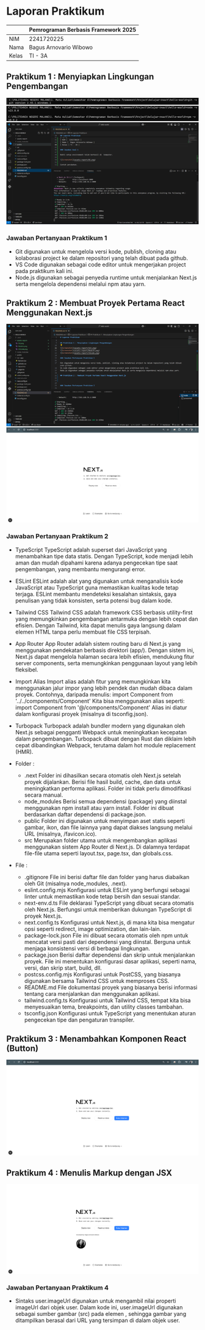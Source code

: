 # Laporan Praktikum

|       | Pemrograman Berbasis Framework 2025 |
| ----- | ----------------------------------- |
| NIM   | 2241720225                          |
| Nama  | Bagus Arnovario Wibowo              |
| Kelas | TI - 3A                             |

## Praktikum 1 : Menyiapkan Lingkungan Pengembangan

![Screenshot](assets-report/Praktikum1.png)
![Screenshot](assets-report/Praktikum1(1).png)
![Screenshot](assets-report/Praktikum1(2).png)

### Jawaban Pertanyaan Praktikum 1

- Git digunakan untuk mengelola versi kode, publish, cloning atau kolaborasi project ke dalam repositori yang telah dibuat pada github.
- VS Code digunakan sebagai code editor untuk mengerjakan project pada praktikum kali ini.
- Node.js digunakan sebagai penyedia runtime untuk menjalankan Next.js serta mengelola dependensi melalui npm atau yarn.

## Praktikum 2 : Membuat Proyek Pertama React Menggunakan Next.js

![Screenshot](assets-report/Praktikum2.png)
![Screenshot](<assets-report/Praktikum2(1).png>)

### Jawaban Pertanyaan Praktikum 2

- TypeScript
  TypeScript adalah superset dari JavaScript yang menambahkan tipe data statis. Dengan TypeScript, kode menjadi lebih aman dan mudah dipahami karena adanya pengecekan tipe saat pengembangan, yang membantu mengurangi error.
- ESLint
  ESLint adalah alat yang digunakan untuk menganalisis kode JavaScript atau TypeScript guna memastikan kualitas kode tetap terjaga. ESLint membantu mendeteksi kesalahan sintaksis, gaya penulisan yang tidak konsisten, serta potensi bug dalam kode.
- Tailwind CSS
  Tailwind CSS adalah framework CSS berbasis utility-first yang memungkinkan pengembangan antarmuka dengan lebih cepat dan efisien. Dengan Tailwind, kita dapat menulis gaya langsung dalam elemen HTML tanpa perlu membuat file CSS terpisah.
- App Router
  App Router adalah sistem routing baru di Next.js yang menggunakan pendekatan berbasis direktori (app/). Dengan sistem ini, Next.js dapat mengelola halaman secara lebih efisien, mendukung fitur server components, serta memungkinkan penggunaan layout yang lebih fleksibel.
- Import Alias
  Import alias adalah fitur yang memungkinkan kita menggunakan jalur impor yang lebih pendek dan mudah dibaca dalam proyek. Contohnya, daripada menulis:
  import Component from '../../components/Component'
  Kita bisa menggunakan alias seperti:
  import Component from '@/components/Component'
  Alias ini diatur dalam konfigurasi proyek (misalnya di tsconfig.json).
- Turbopack
  Turbopack adalah bundler modern yang digunakan oleh Next.js sebagai pengganti Webpack untuk meningkatkan kecepatan dalam pengembangan. Turbopack dibuat dengan Rust dan diklaim lebih cepat dibandingkan Webpack, terutama dalam hot module replacement (HMR).

- Folder :

  - .next
    Folder ini dihasilkan secara otomatis oleh Next.js setelah proyek dijalankan.
    Berisi file hasil build, cache, dan data untuk meningkatkan performa aplikasi.
    Folder ini tidak perlu dimodifikasi secara manual.
  - node_modules
    Berisi semua dependensi (package) yang diinstal menggunakan npm install atau yarn install.
    Folder ini dibuat berdasarkan daftar dependensi di package.json.
  - public
    Folder ini digunakan untuk menyimpan aset statis seperti gambar, ikon, dan file lainnya yang dapat diakses langsung melalui URL (misalnya, /favicon.ico).
  - src
    Merupakan folder utama untuk mengembangkan aplikasi menggunakan sistem App Router di Next.js.
    Di dalamnya terdapat file-file utama seperti layout.tsx, page.tsx, dan globals.css.

- File :
  - .gitignore
    File ini berisi daftar file dan folder yang harus diabaikan oleh Git (misalnya node_modules, .next).
  - eslint.config.mjs
    Konfigurasi untuk ESLint yang berfungsi sebagai linter untuk memastikan kode tetap bersih dan sesuai standar.
  - next-env.d.ts
    File deklarasi TypeScript yang dibuat secara otomatis oleh Next.js.
    Berfungsi untuk memberikan dukungan TypeScript di proyek Next.js.
  - next.config.ts
    Konfigurasi untuk Next.js, di mana kita bisa mengatur opsi seperti redirect, image optimization, dan lain-lain.
  - package-lock.json
    File ini dibuat secara otomatis oleh npm untuk mencatat versi pasti dari dependensi yang diinstal.
    Berguna untuk menjaga konsistensi versi di berbagai lingkungan.
  - package.json
    Berisi daftar dependensi dan skrip untuk menjalankan proyek.
    File ini menentukan konfigurasi dasar aplikasi, seperti nama, versi, dan skrip start, build, dll.
  - postcss.config.mjs
    Konfigurasi untuk PostCSS, yang biasanya digunakan bersama Tailwind CSS untuk memproses CSS.
  - README.md
    File dokumentasi proyek yang biasanya berisi informasi tentang cara menjalankan dan menggunakan aplikasi.
  - tailwind.config.ts
    Konfigurasi untuk Tailwind CSS, tempat kita bisa menyesuaikan tema, breakpoints, dan utility classes tambahan.
  - tsconfig.json
    Konfigurasi untuk TypeScript yang menentukan aturan pengecekan tipe dan pengaturan transpiler.

## Praktikum 3 : Menambahkan Komponen React (Button)

![Screenshot](assets-report/Praktikum3.png)

## Praktikum 4 : Menulis Markup dengan JSX

![Screenshot](assets-report/Praktikum4.png)

### Jawaban Pertanyaan Praktikum 4

- Sintaks user.imageUrl digunakan untuk mengambil nilai properti imageUrl dari objek user. Dalam kode ini, user.imageUrl digunakan sebagai sumber gambar (src) pada elemen <img>, sehingga gambar yang ditampilkan berasal dari URL yang tersimpan di dalam objek user.
